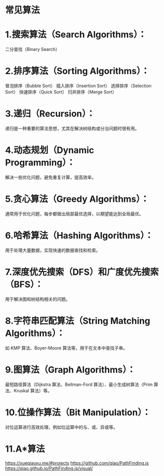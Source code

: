 # 常见算法

# 1.搜索算法（Search Algorithms）：
二分查找（Binary Search）

# 2.排序算法（Sorting Algorithms）：
冒泡排序（Bubble Sort）
插入排序（Insertion Sort）
选择排序（Selection Sort）
快速排序（Quick Sort）
归并排序（Merge Sort）

# 3.递归（Recursion）：
递归是一种重要的算法思想，尤其在解决树结构或分治问题时很有用。

# 4.动态规划（Dynamic Programming）：
解决一些优化问题，避免重复计算，提高效率。

# 5.贪心算法（Greedy Algorithms）：
通常用于优化问题，每步都做出局部最优选择，以期望能达到全局最优。

# 6.哈希算法（Hashing Algorithms）：
用于处理大量数据，实现快速的数据查找和检索。

# 7.深度优先搜索（DFS）和广度优先搜索（BFS）：
用于解决图和树结构相关的问题。

# 8.字符串匹配算法（String Matching Algorithms）：
如 KMP 算法、Boyer-Moore 算法等，用于在文本中查找子串。

# 9.图算法（Graph Algorithms）：
最短路径算法（Dijkstra 算法、Bellman-Ford 算法）、最小生成树算法（Prim 算法、Kruskal 算法）等。

# 10.位操作算法（Bit Manipulation）：
对位运算进行高效处理，例如位运算中的与、或、异或等。

# 11.A*算法
https://xueqiaoxu.me/#projects
https://github.com/qiao/PathFinding.js
https://qiao.github.io/PathFinding.js/visual/